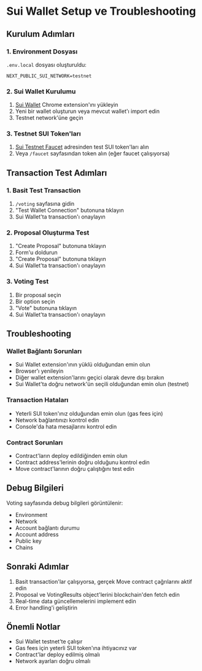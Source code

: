 # Sui Wallet Setup ve Troubleshooting

## Kurulum Adımları

### 1. Environment Dosyası

`.env.local` dosyası oluşturuldu:

```
NEXT_PUBLIC_SUI_NETWORK=testnet
```

### 2. Sui Wallet Kurulumu

1. [Sui Wallet](https://chrome.google.com/webstore/detail/sui-wallet/opcgpfmipidbgpenhmajoajpbobppdil) Chrome extension'ını yükleyin
2. Yeni bir wallet oluşturun veya mevcut wallet'ı import edin
3. Testnet network'üne geçin

### 3. Testnet SUI Token'ları

1. [Sui Testnet Faucet](https://discord.gg/sui) adresinden test SUI token'ları alın
2. Veya `/faucet` sayfasından token alın (eğer faucet çalışıyorsa)

## Transaction Test Adımları

### 1. Basit Test Transaction

1. `/voting` sayfasına gidin
2. "Test Wallet Connection" butonuna tıklayın
3. Sui Wallet'ta transaction'ı onaylayın

### 2. Proposal Oluşturma Test

1. "Create Proposal" butonuna tıklayın
2. Form'u doldurun
3. "Create Proposal" butonuna tıklayın
4. Sui Wallet'ta transaction'ı onaylayın

### 3. Voting Test

1. Bir proposal seçin
2. Bir option seçin
3. "Vote" butonuna tıklayın
4. Sui Wallet'ta transaction'ı onaylayın

## Troubleshooting

### Wallet Bağlantı Sorunları

- Sui Wallet extension'ının yüklü olduğundan emin olun
- Browser'ı yenileyin
- Diğer wallet extension'larını geçici olarak devre dışı bırakın
- Sui Wallet'ta doğru network'ün seçili olduğundan emin olun (testnet)

### Transaction Hataları

- Yeterli SUI token'ınız olduğundan emin olun (gas fees için)
- Network bağlantınızı kontrol edin
- Console'da hata mesajlarını kontrol edin

### Contract Sorunları

- Contract'ların deploy edildiğinden emin olun
- Contract address'lerinin doğru olduğunu kontrol edin
- Move contract'larının doğru çalıştığını test edin

## Debug Bilgileri

Voting sayfasında debug bilgileri görüntülenir:

- Environment
- Network
- Account bağlantı durumu
- Account address
- Public key
- Chains

## Sonraki Adımlar

1. Basit transaction'lar çalışıyorsa, gerçek Move contract çağrılarını aktif edin
2. Proposal ve VotingResults object'lerini blockchain'den fetch edin
3. Real-time data güncellemelerini implement edin
4. Error handling'i geliştirin

## Önemli Notlar

- Sui Wallet testnet'te çalışır
- Gas fees için yeterli SUI token'ına ihtiyacınız var
- Contract'lar deploy edilmiş olmalı
- Network ayarları doğru olmalı
